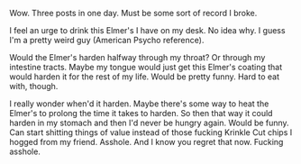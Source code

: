 Wow. Three posts in one day. Must be some sort of record I broke.

I feel an urge to drink this Elmer's I have on my desk. No idea why. I guess I'm a pretty weird guy (American Psycho reference).

Would the Elmer's harden halfway through my throat? Or through my intestine tracts. Maybe my tongue would just get this Elmer's coating that would harden it for the rest of 
my life. Would be pretty funny. Hard to eat with, though.

I really wonder when'd it harden. Maybe there's some way to heat the Elmer's to prolong the time it takes to harden. So then that way it could harden in my stomach and then
I'd never be hungry again. Would be funny. Can start shitting things of value instead of those fucking Krinkle Cut chips I hogged from my friend. Asshole. And I know you regret
that now. Fucking asshole.
